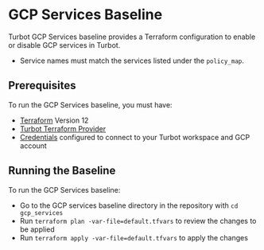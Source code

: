 # GCP Services Baseline

Turbot GCP Services baseline provides a Terraform configuration to enable or disable GCP services in Turbot.

- Service names must match the services listed under the `policy_map`.

## Prerequisites

To run the GCP Services baseline, you must have:

  - [Terraform](https://www.terraform.io) Version 12
  - [Turbot Terraform Provider](https://github.com/turbotio/terraform-provider-turbot)
  - [Credentials](https://turbot-dev.com/v5/docs/api/credentials) configured to connect to your Turbot workspace and GCP account

## Running the Baseline

To run the GCP Services baseline:

- Go to the GCP services baseline directory in the repository with `cd gcp_services`
- Run `terraform plan -var-file=default.tfvars` to review the changes to be applied
- Run `terraform apply -var-file=default.tfvars` to apply the changes

